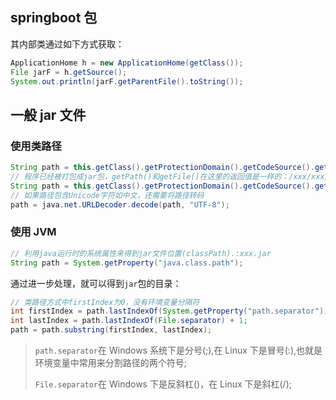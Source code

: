 ## springboot 包

其内部类通过如下方式获取：

```java
ApplicationHome h = new ApplicationHome(getClass());
File jarF = h.getSource();
System.out.println(jarF.getParentFile().toString());
```

## 一般 jar 文件

### 使用类路径

```java
String path = this.getClass().getProtectionDomain().getCodeSource().getLocation().getPath();
// 程序已经被打包成jar包，getPath()和getFile()在这里的返回值是一样的：/xxx/xxx/xxx.jar
String path = this.getClass().getProtectionDomain().getCodeSource().getLocation().getFile();
// 如果路径包含Unicode字符如中文，还需要将路径转码
path = java.net.URLDecoder.decode(path, "UTF-8");
```

### 使用 JVM

```java
// 利用java运行时的系统属性来得到jar文件位置(classPath).:xxx.jar
String path = System.getProperty("java.class.path");
```

通过进一步处理，就可以得到`jar`包的目录：

```java
// 类路径方式中firstIndex为0，没有环境变量分隔符
int firstIndex = path.lastIndexOf(System.getProperty("path.separator")) + 1;
int lastIndex = path.lastIndexOf(File.separator) + 1;
path = path.substring(firstIndex, lastIndex);
```

> `path.separator`在 Windows 系统下是分号(;),在 Linux 下是冒号(:),也就是环境变量中常用来分割路径的两个符号;
>
> `File.separator`在 Windows 下是反斜杠(\)，在 Linux 下是斜杠(/);
